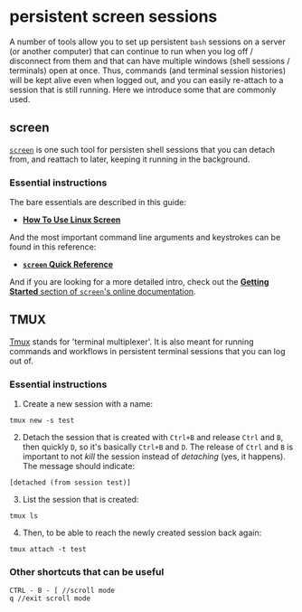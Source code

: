 # persistent screen sessions

A number of tools allow you to set up persistent `bash` sessions on a server (or another computer) that can continue to run when you log off / disconnect from them and that can have multiple windows (shell sessions / terminals) open at once.
Thus, commands (and terminal session histories) will be kept alive even when logged out, and you can easily re-attach to a session that is still running. 
Here we introduce some that are commonly used.


## screen

[`screen`](https://www.gnu.org/software/screen/manual/screen.html) is one such tool for persisten shell sessions that you can detach from, and reattach to later, keeping it running in the background.

### Essential instructions

The bare essentials are described in this guide:
* [**How To Use Linux Screen**](https://linuxize.com/post/how-to-use-linux-screen/)

And the most important command line arguments and keystrokes can be found in this reference:
* [**`screen` Quick Reference**](https://aperiodic.net/screen/quick_reference)
 
And if you are looking for a more detailed intro, check out the [**Getting Started** section of `screen`'s online documentation](https://www.gnu.org/software/screen/manual/screen.html#Getting-Started).

## TMUX

[Tmux](https://github.com/tmux/tmux/wiki) stands for 'terminal multiplexer'.
It is also meant for running commands and workflows in persistent terminal sessions that you can log out of.

### Essential instructions

1. Create a new session with a name:

```
tmux new -s test
```
2. Detach the session that is created with `Ctrl+B` and release `Ctrl` and `B`, then quickly `D`, so it's basically `Ctrl+B` and `D`. The release of `Ctrl` and `B` is important to not _kill_ the session instead of _detaching_ (yes, it happens). The message should indicate: 

```
[detached (from session test)]
```
3. List the session that is created:

```
tmux ls
```
4. Then, to be able to reach the newly created session back again:

```
tmux attach -t test
```
### Other shortcuts that can be useful

```
CTRL - B - [ //scroll mode
q //exit scroll mode
```